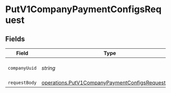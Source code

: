 # PutV1CompanyPaymentConfigsRequest


## Fields

| Field                                                                                                                       | Type                                                                                                                        | Required                                                                                                                    | Description                                                                                                                 |
| --------------------------------------------------------------------------------------------------------------------------- | --------------------------------------------------------------------------------------------------------------------------- | --------------------------------------------------------------------------------------------------------------------------- | --------------------------------------------------------------------------------------------------------------------------- |
| `companyUuid`                                                                                                               | *string*                                                                                                                    | :heavy_check_mark:                                                                                                          | The UUID of the company                                                                                                     |
| `requestBody`                                                                                                               | [operations.PutV1CompanyPaymentConfigsRequestBody](../../../sdk/models/operations/putv1companypaymentconfigsrequestbody.md) | :heavy_minus_sign:                                                                                                          | N/A                                                                                                                         |